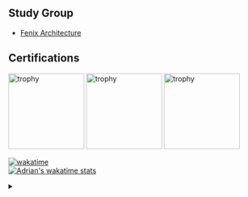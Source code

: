 ## Study Group
- [Fenix Architecture](https://github.com/fresh-tech-lab/fenix-study-group/issues)

## Certifications
<div align="left">
    <img width="150" height="150" src="https://images.credly.com/size/200x200/images/f0d3fbb9-bfa7-4017-9989-7bde8eaf42b1/image.png" alt="trophy" />
    <img width="150" height="150" src="https://images.credly.com/size/200x200/images/b9feab85-1a43-4f6c-99a5-631b88d5461b/image.png" alt="trophy" />
    <img width="150" height="150" src="https://images.credly.com/size/200x200/images/0e284c3f-5164-4b21-8660-0d84737941bc/image.png" alt="trophy" />
</div>


[![wakatime](https://wakatime.com/badge/user/a46ffa21-bc81-4c9d-b87f-2e9c350588ed.svg)](https://wakatime.com/@a46ffa21-bc81-4c9d-b87f-2e9c350588ed)<br>
[![Adrian's wakatime stats](https://github-readme-stats.vercel.app/api/wakatime?username=adrian_lin&langs_count=10&theme=onedark)](https://github.com/anuraghazra/github-readme-stats)


<details><summary></summary>
    <img src="https://visitcount.itsvg.in/api?id=adrian-lin-1-0-0" />
</details>
